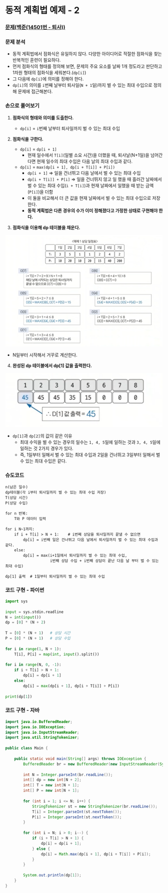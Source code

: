 # 동적 계획법 예제 - 2

### [문제(백준(14501번 - 퇴사))](https://www.acmicpc.net/problem/14501)

### 문제 분석
- 동적 계획법에서 점화식은 유일하지 않다. 다양한 아이디어로 적절한 점화식을 찾는 반복적인 훈련이 필요하다.
- 먼저 점화식의 형태를 정의해 보면, 문제의 주요 요소를 날짜 1개 정도라고 판단하고 1차원 형태의 점화식을 세워본다.(`dp[i]`)
- 그 다음에 `dp[i]`에 의미를 정해야 한다.
- `dp[i]`의 의미를 `i`번째 날부터 퇴사일(`N + 1`일)까지 벌 수 있는 최대 수입으로 정의해 문제에 접근해본다.

### 손으로 풀어보기
1. **점화식의 형태와 의미를 도출한다.**
   - `dp[i]` = `i`번째 날부터 퇴사일까지 벌 수 있는 최대 수입

2. **점화식을 구한다.**
   - `dp[i]` = `dp[i + 1]`  
     - 현재 일수에서 `T[i]`(일별 소요 시간)을 더했을 때, 퇴사날(N+1일)을 넘어간다면 현재 일수의 최대 수입은 다음 날의 최대 수입과 같다.
   - `dp[i]` = `max(dp[i + 1], dp[i + T[i]] + P[i])` 
     - `dp[i + 1]` => 일을 건너뛰고 다음 날에서 벌 수 있는 최대 수입
     - `dp[i + T[i]] + P[i]` => 일을 건너뛰지 않고 일 했을 때 흘러간 날짜에서 벌 수 있는 최대 수입(`i + T[i]`)과 현재 날짜에서 일했을 때 받는 금액(`P[i]`)을 더함
     - 이 둘을 비교해서 더 큰 값을 현재 날짜에서 벌 수 있는 최대 수입으로 저장한다.
     - **동적 계획법은 다른 경우의 수가 이미 정해졌다고 가정한 상태로 구현해야 한다.**

3. **점화식을 이용해 dp 테이블을 채운다.**

![img_2.png](image/img_2.png)

- N일부터 시작해서 거꾸로 계산한다.

4. **완성된 dp 테이블에서 dp[1] 값을 출력한다.**

![img_3.png](image/img_3.png)

- `dp[1]`과 `dp[2]`의 값이 같은 이유
  - 최대 수익을 벌 수 있는 경우의 일수는 `1, 4, 5`일에 일하는 것과 `3, 4, 5`일에 일하는 것 2가지 경우가 있다.
  - 즉, 1일부터 일해서 벌 수 있는 최대 수입과 2일을 건너뛰고 3일부터 일해서 벌 수 있는 최대 수입은 같다.

### 슈도코드
```text
n(남은 일수)
dp테이블(각 i부터 퇴사일까지 벌 수 있는 최대 수입 저장)
T(상담 시간)
P(상담 수입)

for n 반복:
    T와 P 데이터 입력

for i N~1까지:
    if i + T[i] > N + 1:    # i번째 상담을 퇴사일까지 끝낼 수 없으면
        dp[i] = i번째 일은 건너뛰고 다음 날에서 퇴사일까지 벌 수 있는 최대 수입과 같다.
    else:
        dp[i] = max(i+1일에서 퇴사일까지 벌 수 있는 최대 수입,
                    i번째 상담 수입 + i번째 상담이 끝난 다음 날 부터 벌 수 있는 최대 수입)

dp[1] 출력  # 1일부터 퇴사일까지 벌 수 있는 최대 수입
```

### 코드 구현 - 파이썬
```python
import sys

input = sys.stdin.readline
N = int(input())
dp = [0] * (N + 2)

T = [0] * (N + 1)   # 상담 시간
P = [0] * (N + 1)   # 상담 수입

for i in range(1, N + 1):
    T[i], P[i] = map(int, input().split())

for i in range(N, 0, -1):
    if i + T[i] > N + 1:
        dp[i] = dp[i + 1]
    else:
        dp[i] = max(dp[i + 1], dp[i + T[i]] + P[i])

print(dp[1])
```

### 코드 구현 - 자바
```java
import java.io.BufferedReader;
import java.io.IOException;
import java.io.InputStreamReader;
import java.util.StringTokenizer;

public class Main {

    public static void main(String[] args) throws IOException {
        BufferedReader br = new BufferedReader(new InputStreamReader(System.in));

        int N = Integer.parseInt(br.readLine());
        int[] dp = new int[N + 2];
        int[] T = new int[N + 1];
        int[] P = new int[N + 1];

        for (int i = 1; i <= N; i++) {
            StringTokenizer st = new StringTokenizer(br.readLine());
            T[i] = Integer.parseInt(st.nextToken());
            P[i] = Integer.parseInt(st.nextToken());
        }

        for (int i = N; i > 0; i--) {
            if (i + T[i] > N + 1) {
                dp[i] = dp[i + 1];
            } else {
                dp[i] = Math.max(dp[i + 1], dp[i + T[i]] + P[i]);
            }
        }

        System.out.println(dp[1]);
    }
}
```